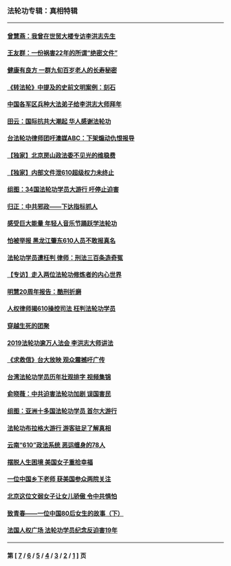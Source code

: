 ### 法轮功专辑：真相特辑
---
#### [曾慧燕：我曾在世贸大楼专访李洪志先生](../../pages/nf4389/n12898729.md?05130430) 
#### [王友群：一份祸害22年的所谓“绝密文件”](../../pages/nf4389/n12871750.md?05130430) 
#### [健康有良方 一群九旬百岁老人的长寿秘密](../../pages/nf4389/n12847475.md?05130430) 
#### [《转法轮》中提及的史前文明案例：刻石](../../pages/nf4389/n12758577.md?05130430) 
#### [中国各军区兵种大法弟子给李洪志大师拜年](../../pages/nf4389/n12750047.md?05130430) 
#### [田云：国际抗共大潮起 华人感谢法轮功](../../pages/nf4389/n12357708.md?05130430) 
#### [台法轮功律师团吁澳媒ABC：下架煽动仇恨报导](../../pages/nf4389/n12279917.md?05130430) 
#### [【独家】北京房山政法委不见光的维稳费](../../pages/nf4389/n12031979.md?05130430) 
#### [【独家】内部文件泄610超级权力未终止](../../pages/nf4389/n12023895.md?05130430) 
#### [组图：34国法轮功学员大游行 吁停止迫害](../../pages/nf4389/n11492658.md?05130430) 
#### [归正：中共邪政——下达指标抓人](../../pages/nf4389/n11474770.md?05130430) 
#### [感受巨大能量 年轻人音乐节踊跃学法轮功](../../pages/nf4389/n11441981.md?05130430) 
#### [怕被举报 黑龙江肇东610人员不敢报真名](../../pages/nf4389/n11436499.md?05130430) 
#### [法轮功学员遭枉判 律师：刑法三百条造奇冤](../../pages/nf4389/n11433943.md?05130430) 
#### [【专访】走入两位法轮功修炼者的内心世界](../../pages/nf4389/n11415623.md?05130430) 
#### [明慧20周年报告：酷刑折磨](../../pages/nf4389/n11387954.md?05130430) 
#### [人权律师揭610操控司法 枉判法轮功学员](../../pages/nf4389/n11313370.md?05130430) 
#### [穿越生死的团聚](../../pages/nf4389/n11258922.md?05130430) 
#### [2019法轮功逾万人法会 李洪志大师讲法](../../pages/nf4389/n11265303.md?05130430) 
#### [《求救信》台大放映 观众震撼吁广传](../../pages/nf4389/n10922251.md?05130430) 
#### [台湾法轮功学员历年壮观排字 视频集锦](../../pages/nf4389/n10878789.md?05130430) 
#### [俞晓薇：中共迫害法轮功加剧 误国害民](../../pages/nf4389/n10859260.md?05130430) 
#### [组图：亚洲十多国法轮功学员 首尔大游行](../../pages/nf4389/n10781149.md?05130430) 
#### [法轮功布拉格大游行 游客驻足了解真相](../../pages/nf4389/n10749360.md?05130430) 
#### [云南“610”政法系统 恶运缠身的78人](../../pages/nf4389/n10747534.md?05130430) 
#### [摆脱人生困境 美国女子重拾幸福](../../pages/nf4389/n10688678.md?05130430) 
#### [一位中国乡下老师 获美国参众两院关注](../../pages/nf4389/n10683927.md?05130430) 
#### [北京这位文弱女子让女儿骄傲 令中共惧怕](../../pages/nf4389/n10668341.md?05130430) 
#### [致青春——一位中国80后女生的故事（下）](../../pages/nf4389/n10642721.md?05130430) 
#### [法国人权广场 法轮功学员纪念反迫害19年](../../pages/nf4389/n10586601.md?05130430) 

---
#### 第 [ [7](./7.md?05130430) / [6](./6.md?05130430) / [5](./5.md?05130430) / [4](./4.md?05130430) / [3](./3.md?05130430) / [2](./2.md?05130430) / [1](./1.md?05130430) ] 页
